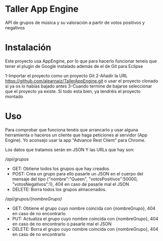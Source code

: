 Taller App Engine
===============

API de grupos de música y su valoración a partir de votos positivos y negativos

Instalación
===========

Este proyecto usa AppEngine, por lo que para hacerlo funcionar teneis que tener el plugin de Google instalado además de el de Git para Eclipse

1-Importar el proyecto como un proyecto Git
2-Añadir la URL https://github.com/alearnaiz/TallerAppEngine.git o usar el proyecto clonado si ya os lo habías bajado antes
3-Cuando termine de bajarse seleccionar que el proyecto ya existe. Si todo esta bien, ya tendréis el proyecto montado

Uso
===

Para comprobar que funciona tenéis que arrancarlo y usar alguna herramienta o haceros un cliente que haga peticiones al servidor (App Engine). Yo aconsejo usar la app "Advance Rest Client" para Chrome.

Los datos que tratamos serán en JSON Y las URLs que hay son:

*/api/grupos*
* GET: Obtiene todos los grupos que hay creados
* POST: Crea un grupo para ello pasarle un JSON en el cuerpo del mensaje del tipo {"nombre":"Queen", "votosPositivos":50000, "votosNegativos":1}, 404 en caso de pasarle mal el JSON
* DELETE: Borra todos los grupos almacenados.

*/api/grupos/{nombreGrupo}*
* GET: Obtiene el grupo cuyo nombre coincida con {nombreGrupo}, 404 en caso de no encontrarlo
* PUT: Actualiza el grupo cuyo nombre coincida con {nombreGrupo}, 404 en caso de no encontrarlo o pasarle mal el JSON
* DELETE: Borra el grupo cuyo nombre coincida con {nombreGrupo}, 404 en caso de no encontrarlo
